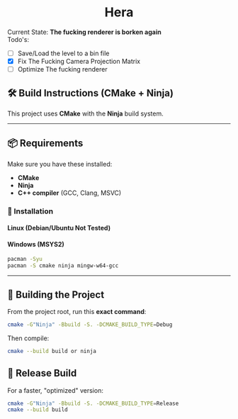 <h1 align="center">Hera</h1>

Current State: **The fucking renderer is borken again**
<br>
Todo's:
- [ ] Save/Load the level to a bin file
- [X] Fix The Fucking Camera Projection Matrix
- [ ] Optimize The fucking renderer

## 🛠️ Build Instructions (CMake + Ninja)

This project uses **CMake** with the **Ninja** build system.

---

## 📦 Requirements

Make sure you have these installed:

- **CMake**
- **Ninja**
- **C++ compiler** (GCC, Clang, MSVC)

### 🔧 Installation

#### Linux (Debian/Ubuntu Not Tested)

#### Windows (MSYS2)

```bash
pacman -Syu
pacman -S cmake ninja mingw-w64-gcc
```

---

## 🧱 Building the Project

From the project root, run this **exact command**:

```bash
cmake -G"Ninja" -Bbuild -S. -DCMAKE_BUILD_TYPE=Debug
```

Then compile:

```bash
cmake --build build or ninja
```


## 🚀 Release Build

For a faster, "optimized" version:
```bash
cmake -G"Ninja" -Bbuild -S. -DCMAKE_BUILD_TYPE=Release
cmake --build build
```
